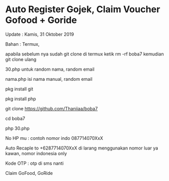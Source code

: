 # Auto Register Gojek, Claim Voucher Gofood + Goride

Update : Kamis, 31 Oktober 2019

Bahan : Termux, 

apabila sebelum nya sudah git clone di termux ketik rm -rf boba7 kemudian git clone ulang

30.php untuk random nama, random email

nama.php isi nama manual, random email

pkg install git

pkg install php

git clone https://github.com/Thaniiaa/boba7

cd boba7

php 30.php

No HP mu : contoh nomor indo 087714070XxX

Auto Recaple to +6287714070XxX di larang menggunakan nomor luar ya kawan, nomor indonesia only

Kode OTP : otp di sms nanti

Claim GoFood, GoRide
